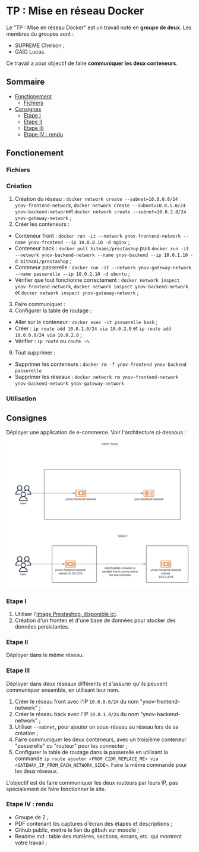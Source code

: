 # TP : Mise en réseau Docker

Le "TP : Mise en réseau Docker" est un travail noté en **groupe de deux**. Les membres du groupes sont :
- SUPREME Chelson ;
- GAIO Lucas. 

Ce travail a pour objectif de faire **communiquer les deux conteneurs**. 


## Sommaire
- [Fonctionement](##Fonctionement)
  - [Fichiers](###Fichiers)
- [Consignes](##Consignes)
  - [Etape I](###Etape-I)
  - [Etape II](###Etape-II)
  - [Etape III](###Etape-III)
  - [Etape IV : rendu](###Etape-IV-:-rendu)

## Fonctionement

### Fichiers

### Création 

1. Création du réseau : `docker network create --subnet=10.0.0.0/24 ynov-frontend-network`, `docker network create --subnet=10.0.1.0/24 ynov-backend-network`et `docker network create --subnet=10.0.2.0/24 ynov-gateway-network` ;
2. Créer les conteneurs : 
  - Conteneur front : `docker run -it --network ynov-frontend-network --name ynov-frontend --ip 10.0.0.10 -d nginx` ;
  - Conteneur back : `docker pull bitnami/prestashop` puis `docker run -it --network ynov-backend-network --name ynov-backend --ip 10.0.1.10 -d bitnami/prestashop` ;
  - Conteneur passerelle : `docker run -it --network ynov-gateway-network --name passerelle --ip 10.0.2.10 -d ubuntu` ;
  - Vérifier que tout fonctionne correctement : `docker network inspect ynov-frontend-network`, `docker network inspect ynov-backend-network` et `docker network inspect ynov-gateway-network` ;
3. Faire communiquer :
4. Configurer la table de routage :
  - Aller sur le conteneur : `docker exec -it passerelle bash` ;
  - Créer : `ip route add 10.0.1.0/24 via 10.0.2.0` et `ip route add 10.0.0.0/24 via 10.0.2.0` ;
  - Vérifier : `ip route` ou `route -n`.
9. Tout supprimer :
  - Supprimer les conteneurs : `docker rm -f ynov-frontend ynov-backend passerelle`
  - Supprimer les réseaux : `docker network rm ynov-frontend-network ynov-backend-network ynov-gateway-network`


### Utilisation

## Consignes 

Déployer une application de e-commerce. Voir l'architecture ci-dessous :
![Schéma d'architecture](archi.png)

### Etape I

1. Utiliser l'[image Prestashop, disponible ici](https://hub.docker.com/r/bitnami/prestashop).
2. Création d'un fronten et d'une base de données pour stocker des données persistantes.

### Etape II

Déployer dans le même réseau.

### Etape III

Déployer dans deux réseaux différents et s'assurer qu'ils peuvent communiquer ensemble, en utilisant leur nom.

1. Créer le réseau front avec l'IP `10.0.0.0/24` du nom "ynov-frontend-network" ;
2. Créer le réseau back avec l'IP `10.0.1.0/24` du nom "ynov-backend-network" ;
3. Utiliser `--subnet`, pour ajouter un sous-réseau au réseau lors de sa création ;
4. Faire communiquer les deux conteneurs, avec un troisième conteneur "passerelle" ou "routeur" pour les connecter ;
5. Configurer la table de routage dans la passerelle en utilisant la commande `ip route ajouter <FROM_CIDR_REPLACE_ME> via <GATEWAY_IP_FROM_EACH_NETWORK_SIDE>`. Faire la même commande pour les deux réseaux.

L'objectif est de faire communiquer les deux routeurs par leurs IP, pas spécialement de faire fonctionner le site.

### Etape IV : rendu

- Groupe de 2 ;
- PDF contenant les captures d'écran des étapes et descriptions ;
- Github public, mettre le lien du gitbuh sur moodle ;
- Readme.md : table des matières, sections, écrans, etc. qui montrent votre travail ;